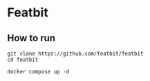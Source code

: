 # Featbit

## How to run

```
git clone https://github.com/featbit/featbit
cd featbit

docker compose up -d
```